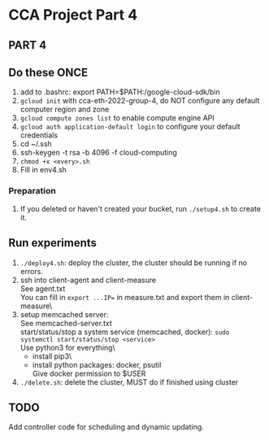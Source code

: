 # CCA Project Part 4

## PART 4

## Do these ONCE
1. add to .bashrc: export PATH=$PATH:<your-path>/google-cloud-sdk/bin
2. `gcloud init` with cca-eth-2022-group-4, do NOT configure any default computer region and zone
3. `gcloud compute zones list` to enable compute engine API
4. `gcloud auth application-default login` to configure your default credentials
5. cd ~/.ssh
6. ssh-keygen -t rsa -b 4096 -f cloud-computing
7. `chmod +x <every>.sh`
8. Fill in env4.sh

### Preparation
1. If you deleted or haven't created your bucket, run `./setup4.sh` to create it.

## Run experiments
1. `./deploy4.sh`: deploy the cluster, the cluster should be running if no errors.
2. ssh into client-agent and client-measure\
See agent.txt\
You can fill in `export ...IP=` in measure.txt and export them in client-measure\
3. setup memcached server:\
See memcached-server.txt\
start/status/stop a system service (memcached, docker): `sudo systemctl start/status/stop <service>`\
Use python3 for everything\
    + install pip3\
    + install python packages: docker, psutil\
Give docker permission to $USER
4. `./delete.sh`: delete the cluster, MUST do if finished using cluster

## TODO
Add controller code for scheduling and dynamic updating.
